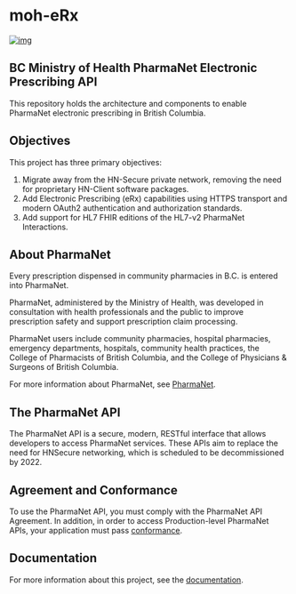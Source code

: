 # moh-eRx

[![img](https://img.shields.io/badge/Lifecycle-Stable-97ca00)](https://github.com/bcgov/repomountie/blob/master/doc/lifecycle-badges.md)

## BC Ministry of Health PharmaNet Electronic Prescribing API
This repository holds the architecture and components to enable PharmaNet electronic prescribing in British Columbia.

## Objectives
This project has three primary objectives:

1. Migrate away from the HN-Secure private network, removing the need for proprietary HN-Client software packages.
2. Add Electronic Prescribing (eRx) capabilities using HTTPS transport and modern OAuth2 authentication and authorization standards.
3. Add support for HL7 FHIR editions of the HL7-v2 PharmaNet Interactions.

## About PharmaNet
Every prescription dispensed in community pharmacies in B.C. is entered into PharmaNet.

PharmaNet, administered by the Ministry of Health, was developed in consultation with health professionals and the public to improve prescription safety and support prescription claim processing.

PharmaNet users include community pharmacies, hospital pharmacies, emergency departments, hospitals, community health practices, the College of Pharmacists of British Columbia, and the College of Physicians & Surgeons of British Columbia.

For more information about PharmaNet, see [PharmaNet](https://www2.gov.bc.ca/gov/content/health/health-drug-coverage/pharmacare-for-bc-residents/pharmanet).

## The PharmaNet API
The PharmaNet API is a secure, modern, RESTful interface that allows developers to access PharmaNet services. These APIs aim to replace the need for HNSecure networking, which is scheduled to be decommissioned by 2022.

## Agreement and Conformance
To use the PharmaNet API, you must comply with the PharmaNet API Agreement. In addition, in order to access Production-level PharmaNet APIs, your application must pass [conformance](https://www2.gov.bc.ca/gov/content/health/practitioner-professional-resources/software/conformance-standards).

## Documentation
For more information about this project, see the [documentation](docs/moh-eRx_documentation.md).
